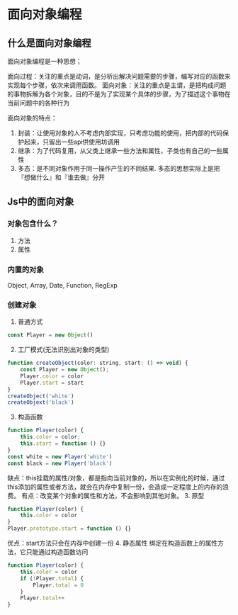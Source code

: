 # 面向对象编程

## 什么是面向对象编程

面向对象编程是一种思想；

面向过程：关注的重点是动词，是分析出解决问题需要的步骤，编写对应的函数来实现每个步骤，依次来调用函数。
面向对象：关注的重点是主谓，是把构成问题的事物拆解为各个对象，目的不是为了实现某个具体的步骤，为了描述这个事物在当前问题中的各种行为

面向对象的特点：
1. 封装：让使用对象的人不考虑内部实现，只考虑功能的使用，把内部的代码保护起来，只留出一些api供使用坊调用
2. 继承：为了代码复用，从父类上继承一些方法和属性，子类也有自己的一些属性
3. 多态：是不同对象作用于同一操作产生的不同结果. 多态的思想实际上是把『想做什么』和『谁去做』分开
    
## Js中的面向对象
### 对象包含什么？
1. 方法
2. 属性

### 内置的对象
Object, Array, Date, Function, RegExp 
### 创建对象
1. 普通方式
```js
const Player = new Object()
```
2. 工厂模式(无法识别出对象的类型)
```js
function createObject(color: string, start: () => void) {
    const Player = new Object();
    Player.color = color
    Player.start = start
}
createObject('white')
createObjext('black')
```
3. 构造函数
```js
function Player(color) {
    this.color = color;
    this.start = function () {}
}
const white = new Player('white')
const black = new Player('black')
```
缺点：this挂载的属性/对象，都是指向当前对象的，所以在实例化的时候，通过this添加的属性或者方法，就会在内存中复制一份，会造成一定程度上的内存的浪费。
有点：改变某个对象的属性和方法，不会影响到其他对象。
3. 原型
```js
function Player(color) {
    this.color = color
}
Player.prototype.start = function () {}
```
优点：start方法只会在内存中创建一份
4. 静态属性
    绑定在构造函数上的属性方法，它只能通过构造函数访问
```js
function Player(color) {
    this.color = color
    if (!Player.total) {
        Player.total = 0
    }
    Player.total++
}
```